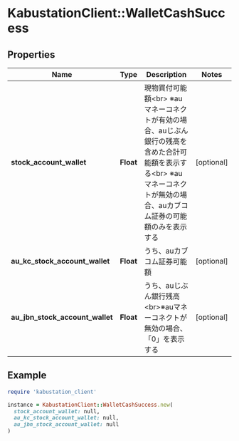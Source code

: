 # KabustationClient::WalletCashSuccess

## Properties

| Name | Type | Description | Notes |
| ---- | ---- | ----------- | ----- |
| **stock_account_wallet** | **Float** | 現物買付可能額&lt;br&gt; ※auマネーコネクトが有効の場合、auじぶん銀行の残高を含めた合計可能額を表示する&lt;br&gt; ※auマネーコネクトが無効の場合、auカブコム証券の可能額のみを表示する | [optional] |
| **au_kc_stock_account_wallet** | **Float** | うち、auカブコム証券可能額 | [optional] |
| **au_jbn_stock_account_wallet** | **Float** | うち、auじぶん銀行残高&lt;br&gt;※auマネーコネクトが無効の場合、「0」を表示する | [optional] |

## Example

```ruby
require 'kabustation_client'

instance = KabustationClient::WalletCashSuccess.new(
  stock_account_wallet: null,
  au_kc_stock_account_wallet: null,
  au_jbn_stock_account_wallet: null
)
```

